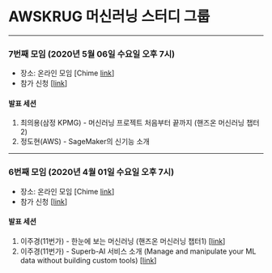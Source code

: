 # AWSKRUG 머신러닝 스터디 그룹

---

### 7번째 모임 (2020년 5월 06일 수요일 오후 7시)

- 장소: 온라인 모임 [Chime [link](https://chime.aws/awskrug-mlstudy-group)]
- 참가 신청 [[link](https://www.meetup.com/ko-KR/awskrug/events/269883455/)]

#### 발표 세션

1. 최의용(삼정 KPMG) - 머신러닝 프로젝트 처음부터 끝까지 (핸즈온 머신러닝 챕터2)
2. 정도현(AWS) - SageMaker의 신기능 소개

---
### 6번째 모임 (2020년 4월 01일 수요일 오후 7시)

- 장소: 온라인 모임 [Chime [link](https://chime.aws/awskrug-mlstudy-group)]
- 참가 신청 [[link](https://www.meetup.com/ko-KR/awskrug/events/269497749/)]

#### 발표 세션

1. 이주경(11번가) - 한눈에 보는 머신러닝 (핸즈온 머신러닝 챕터1) [[link](https://www.slideshare.net/leejukyung58/ss-231289295)]
2. 이주경(11번가) - Superb-AI 서비스 소개 (Manage and manipulate your ML data without building custom tools) [[link](https://www.superb-ai.com/)]
